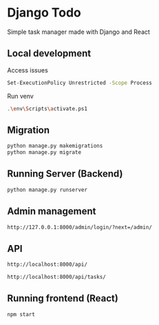 # Django Todo

Simple task manager made with Django and React

## Local development

Access issues

```sh
Set-ExecutionPolicy Unrestricted -Scope Process
```

Run venv

```sh
.\env\Scripts\activate.ps1
```

## Migration

```sh
python manage.py makemigrations
python manage.py migrate
```

## Running Server (Backend)

```sh
python manage.py runserver
```

## Admin management

```sh
http://127.0.0.1:8000/admin/login/?next=/admin/
```

## API

```sh
http://localhost:8000/api/
```

```sh
http://localhost:8000/api/tasks/
```

## Running frontend (React)

```sh
npm start
```
